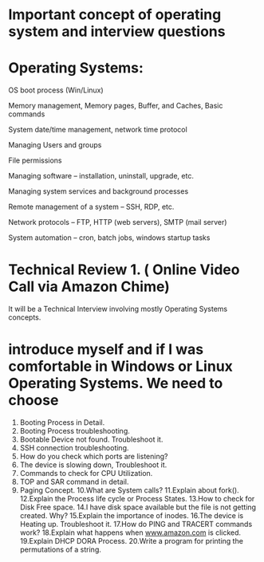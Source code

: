 # Important concept of operating system and interview questions



# Operating Systems:

OS boot process (Win/Linux)

Memory management, Memory pages, Buffer, and Caches, Basic commands

System date/time management, network time protocol

Managing Users and groups

File permissions

Managing software – installation, uninstall, upgrade, etc.

Managing system services and background processes

Remote management of a system – SSH, RDP, etc.

Network protocols – FTP, HTTP (web servers), SMTP (mail server)

System automation – cron, batch jobs, windows startup tasks



# Technical Review 1. ( Online Video Call via Amazon Chime)

It will be a Technical Interview involving mostly Operating Systems concepts.

# introduce myself and if I was comfortable in Windows or Linux Operating Systems. We need to choose

1. Booting Process in Detail.
2. Booting Process troubleshooting.
3. Bootable Device not found. Troubleshoot it.
4. SSH connection troubleshooting.
5. How do you check which ports are listening?
6. The device is slowing down, Troubleshoot it.
7. Commands to check for CPU Utilization.
8. TOP and SAR command in detail.
9. Paging Concept.
10.What are System calls?
11.Explain about fork().
12.Explain the Process life cycle or Process States.
13.How to check for Disk Free space.
14.I have disk space available but the file is not getting created. Why?
15.Explain the importance of inodes.
16.The device is Heating up. Troubleshoot it.
17.How do PING and TRACERT commands work?
18.Explain what happens when www.amazon.com is clicked.
19.Explain DHCP DORA Process.
20.Write a program for printing the permutations of a string.
